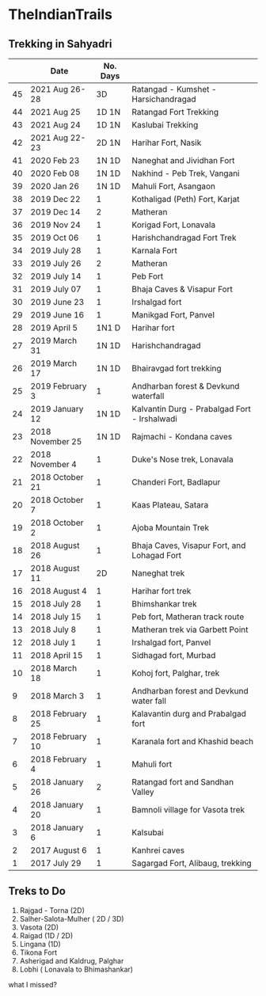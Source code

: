 # TheIndianTrails
## Trekking in Sahyadri
|       |    Date        | No. Days |                                      |
| ----- | ---------------| ---------| -----------------------------------  |
| 45    | 2021 Aug 26-28 | 3D       | Ratangad - Kumshet - Harsichandragad |    
| 44    | 2021 Aug 25    | 1D 1N    | Ratangad Fort Trekking               |
| 43    | 2021 Aug 24    | 1D 1N    | Kaslubai Trekking                    |
| 42    | 2021 Aug 22-23 | 2D 1N    | Harihar Fort, Nasik                  |          
| 41    | 2020 Feb 23    | 1N 1D    | Naneghat and Jividhan Fort           |
| 40    | 2020 Feb 08    | 1N 1D    | Nakhind - Peb Trek, Vangani          |
| 39    | 2020 Jan 26    | 1N 1D    | Mahuli Fort, Asangaon                |
| 38    | 2019 Dec 22    | 1        | Kothaligad (Peth) Fort, Karjat       |
| 37    | 2019 Dec 14    | 2        | Matheran                             |
| 36    | 2019 Nov 24    | 1        | Korigad Fort, Lonavala               |
| 35    | 2019 Oct 06    | 1        | Harishchandragad Fort Trek           |
| 34    | 2019 July 28   | 1        | Karnala Fort                         |
| 33    | 2019 July 26    | 2       | Matheran                             |
| 32    | 2019 July 14    | 1       | Peb Fort                             |
| 31    | 2019 July 07   | 1        | Bhaja Caves & Visapur Fort           | 
| 30    | 2019 June 23   | 1        | Irshalgad fort                       |
| 29    | 2019 June 16   | 1        | Manikgad Fort, Panvel                |
| 28    | 2019 April 5   | 1N1 D    | Harihar fort                      |
| 27    | 2019 March 31  | 1N 1D    | Harishchandragad                    |
| 26    | 2019 March 17  | 1N 1D    | Bhairavgad fort trekking              |
| 25    | 2019 February 3| 1        | Andharban forest & Devkund waterfall |
| 24    | 2019 January 12| 1N 1D    |	Kalvantin Durg - Prabalgad Fort - Irshalwadi   |
| 23    | 2018 November 25|1N 1D    |	Rajmachi - Kondana caves             |
| 22    | 2018 November 4| 1        |	Duke's Nose trek, Lonavala           |
| 21    | 2018 October 21| 1	      | Chanderi Fort, Badlapur              |
| 20    | 2018 October 7 | 1         | Kaas Plateau, Satara                 |
| 19    | 2018 October 2 | 1	      | Ajoba Mountain Trek                  |
| 18    | 2018 August 26 | 1        | Bhaja Caves, Visapur Fort, and Lohagad Fort  |
| 17    | 2018 August 11 | 2D       | Naneghat trek                        |
| 16    | 2018 August 4	 | 1	      | Harihar fort trek                    |
| 15    | 2018 July 28	 | 1	      | Bhimshankar trek                     |
| 14    | 2018 July 15	 | 1	      | Peb fort, Matheran track route       |
| 13    | 2018 July 8	   | 1	      | Matheran trek via Garbett Point      |
| 12    | 2018 July 1	   | 1	      | Irshalgad fort, Panvel               |
| 11    | 2018 April 15	 | 1        | Sidhagad fort, Murbad                |
| 10    | 2018 March 18	 | 1        | Kohoj fort, Palghar, trek            |
| 9     | 2018 March 3 	 | 1        |	Andharban forest and Devkund water fall   |
| 8     | 2018 February 25|	1       |	Kalavantin durg and Prabalgad fort   | 
| 7     | 2018 February 10|	1	      | Karanala fort and Khashid beach      |
| 6     | 2018 February 4| 1	      | Mahuli fort
| 5     | 2018 January 26| 2        | Ratangad fort and Sandhan Valley     |
| 4     | 2018 January 20| 1        | Bamnoli village for Vasota trek      |
| 3     | 2018 January 6 | 1	      | Kalsubai                             |
| 2     | 2017 August 6	 | 1	      | Kanhrei caves                        |
| 1     | 2017 July 29	 | 1        | Sagargad Fort, Alibaug, trekking     |

## Treks to Do
1. Rajgad - Torna (2D)
2. Salher-Salota-Mulher ( 2D / 3D)
3. Vasota (2D)
4. Raigad (1D / 2D)
5. Lingana (1D)
6. Tikona Fort
7. Asherigad and Kaldrug, Palghar
8. Lobhi ( Lonavala to Bhimashankar)

what I missed?

